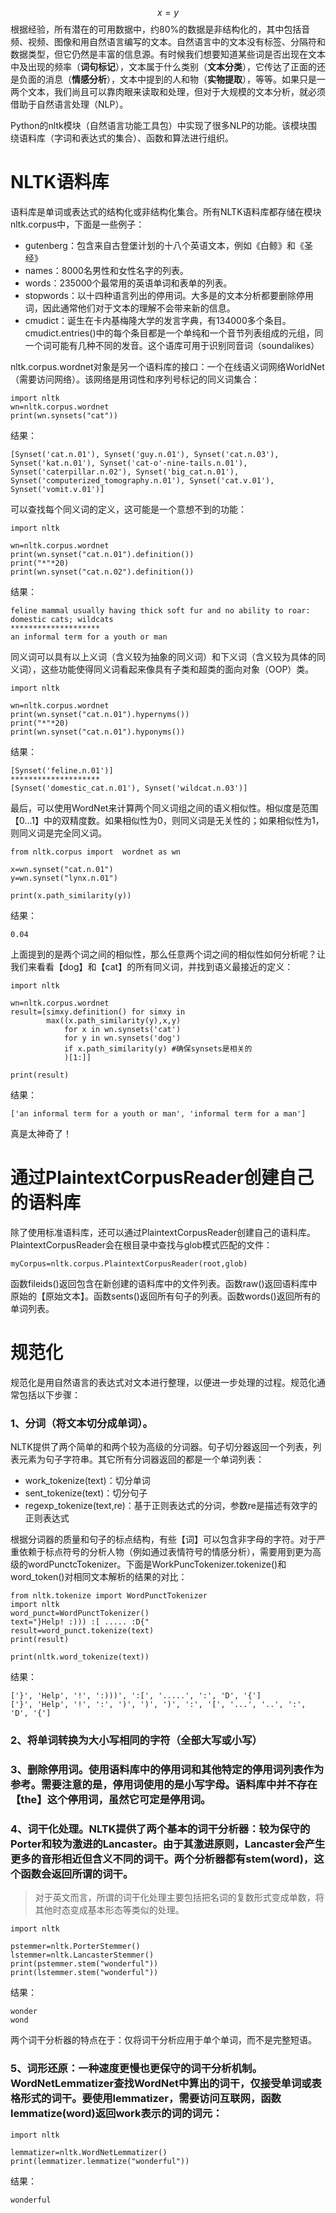 $$x = y$$根据经验，所有潜在的可用数据中，约80%的数据是非结构化的，其中包括音频、视频、图像和用自然语言编写的文本。自然语言中的文本没有标签、分隔符和数据类型，但它仍然是丰富的信息源。有时候我们想要知道某些词是否出现在文本中及出现的频率（**词句标记**），文本属于什么类别（**文本分类**），它传达了正面的还是负面的消息（**情感分析**），文本中提到的人和物（**实物提取**），等等。如果只是一两个文本，我们尚且可以靠肉眼来读取和处理，但对于大规模的文本分析，就必须借助于自然语言处理（NLP）。

Python的nltk模块（自然语言功能工具包）中实现了很多NLP的功能。该模块围绕语料库（字词和表达式的集合）、函数和算法进行组织。

# NLTK语料库

语料库是单词或表达式的结构化或非结构化集合。所有NLTK语料库都存储在模块nltk.corpus中，下面是一些例子：

* gutenberg：包含来自古登堡计划的十八个英语文本，例如《白鲸》和《圣经》
* names：8000名男性和女性名字的列表。
* words：235000个最常用的英语单词和表单的列表。
* stopwords：以十四种语言列出的停用词。大多是的文本分析都要删除停用词，因此通常他们对于文本的理解不会带来新的信息。
* cmudict：诞生在卡内基梅隆大学的发言字典，有134000多个条目。cmudict.entries\(\)中的每个条目都是一个单纯和一个音节列表组成的元组，同一个词可能有几种不同的发音。这个语库可用于识别同音词（soundalikes）

nltk.corpus.wordnet对象是另一个语料库的接口：一个在线语义词网络WorldNet（需要访问网络）。该网络是用词性和序列号标记的同义词集合：

```
import nltk
wn=nltk.corpus.wordnet
print(wn.synsets("cat"))
```

结果：

```
[Synset('cat.n.01'), Synset('guy.n.01'), Synset('cat.n.03'), Synset('kat.n.01'), Synset('cat-o'-nine-tails.n.01'), Synset('caterpillar.n.02'), Synset('big_cat.n.01'), Synset('computerized_tomography.n.01'), Synset('cat.v.01'), Synset('vomit.v.01')]
```

可以查找每个同义词的定义，这可能是一个意想不到的功能：

```
import nltk

wn=nltk.corpus.wordnet
print(wn.synset("cat.n.01").definition())
print("*"*20)
print(wn.synset("cat.n.02").definition())
```

结果：

```
feline mammal usually having thick soft fur and no ability to roar: domestic cats; wildcats
********************
an informal term for a youth or man
```

同义词可以具有以上义词（含义较为抽象的同义词）和下义词（含义较为具体的同义词），这些功能使得同义词看起来像具有子类和超类的面向对象（OOP）类。

```
import nltk

wn=nltk.corpus.wordnet
print(wn.synset("cat.n.01").hypernyms())
print("*"*20)
print(wn.synset("cat.n.01").hyponyms())
```

结果：

```
[Synset('feline.n.01')]
********************
[Synset('domestic_cat.n.01'), Synset('wildcat.n.03')]
```

最后，可以使用WordNet来计算两个同义词组之间的语义相似性。相似度是范围【0...1】中的双精度数。如果相似性为0，则同义词是无关性的；如果相似性为1，则同义词是完全同义词。

```
from nltk.corpus import  wordnet as wn

x=wn.synset("cat.n.01")
y=wn.synset("lynx.n.01")

print(x.path_similarity(y))
```

结果：

```
0.04
```

上面提到的是两个词之间的相似性，那么任意两个词之间的相似性如何分析呢？让我们来看看【dog】和【cat】的所有同义词，并找到语义最接近的定义：

```
import nltk

wn=nltk.corpus.wordnet
result=[simxy.definition() for simxy in
        max((x.path_similarity(y),x,y)
            for x in wn.synsets('cat')
            for y in wn.synsets('dog')
            if x.path_similarity(y) #确保synsets是相关的
            )[1:]]

print(result)
```

结果：

```
['an informal term for a youth or man', 'informal term for a man']
```

真是太神奇了！

# 通过PlaintextCorpusReader创建自己的语料库

除了使用标准语料库，还可以通过PlaintextCorpusReader创建自己的语料库。PlaintextCorpusReader会在根目录中查找与glob模式匹配的文件：

```
myCorpus=nltk.corpus.PlaintextCorpusReader(root,glob)
```

函数fileids\(\)返回包含在新创建的语料库中的文件列表。函数raw\(\)返回语料库中原始的【原始文本】。函数sents\(\)返回所有句子的列表。函数words\(\)返回所有的单词列表。

# 规范化

规范化是用自然语言的表达式对文本进行整理，以便进一步处理的过程。规范化通常包括以下步骤：

### 1、分词（将文本切分成单词）。

NLTK提供了两个简单的和两个较为高级的分词器。句子切分器返回一个列表，列表元素为句子字符串。其它所有分词器返回的都是一个单词列表：

* work\_tokenize\(text\)：切分单词
* sent\_tokenize\(text\)：切分句子
* regexp\_tokenize\(text,re\)：基于正则表达式的分词，参数re是描述有效字的正则表达式

根据分词器的质量和句子的标点结构，有些【词】可以包含非字母的字符。对于严重依赖于标点符号的分析人物（例如通过表情符号的情感分析），需要用到更为高级的wordPunctcTokenizer。下面是WorkPuncTokenizer.tokenize\(\)和word\_token\(\)对相同文本解析的结果的对比：

```
from nltk.tokenize import WordPunctTokenizer
import nltk
word_punct=WordPunctTokenizer()
text="}Help! :))) :[ ..... :D{"
result=word_punct.tokenize(text)
print(result)

print(nltk.word_tokenize(text))
```

结果：

```
['}', 'Help', '!', ':)))', ':[', '.....', ':', 'D', '{']
['}', 'Help', '!', ':', ')', ')', ')', ':', '[', '...', '..', ':', 'D', '{']
```

### 2、将单词转换为大小写相同的字符（全部大写或小写）

### 3、删除停用词。使用语料库中的停用词和其他特定的停用词列表作为参考。需要注意的是，停用词使用的是小写字母。语料库中并不存在【the】这个停用词，虽然它可定是停用词。

### 4、词干化处理。NLTK提供了两个基本的词干分析器：较为保守的Porter和较为激进的Lancaster。由于其激进原则，Lancaster会产生更多的音形相近但含义不同的词干。两个分析器都有stem\(word\)，这个函数会返回所谓的词干。

> 对于英文而言，所谓的词干化处理主要包括把名词的复数形式变成单数，将其他时态变成基本形态等类似的处理。

```
import nltk

pstemmer=nltk.PorterStemmer()
lstemmer=nltk.LancasterStemmer()
print(pstemmer.stem("wonderful"))
print(lstemmer.stem("wonderful"))
```

结果：

```
wonder
wond
```

两个词干分析器的特点在于：仅将词干分析应用于单个单词，而不是完整短语。

### 5、词形还原：一种速度更慢也更保守的词干分析机制。WordNetLemmatizer查找WordNet中算出的词干，仅接受单词或表格形式的词干。要使用lemmatizer，需要访问互联网，函数lemmatize\(word\)返回work表示的词的词元：

```
import nltk

lemmatizer=nltk.WordNetLemmatizer()
print(lemmatizer.lemmatize("wonderful"))
```

结果：

```
wonderful
```







